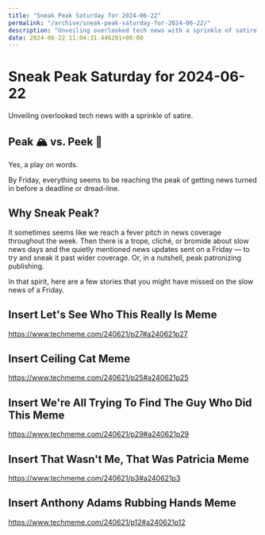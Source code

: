 ```yaml
---
title: "Sneak Peak Saturday for 2024-06-22"
permalink: "/archive/sneak-peak-saturday-for-2024-06-22/"
description: "Unveiling overlooked tech news with a sprinkle of satire - get the scoop on the latest in a snarky style."
date: 2024-06-22 11:04:31.446201+00:00
---
```


<h1 style="text-align: start">Sneak Peak Saturday for 2024-06-22</h1><p style="text-align: start">Unveiling overlooked tech news with a sprinkle of satire.</p><h2 style="text-align: start">Peak 🏔️ vs. Peek 👀</h2><p style="text-align: start">Yes, a play on words.</p><p style="text-align: start">By Friday, everything seems to be reaching the peak of getting news turned in before a deadline or dread-line.</p><h2 style="text-align: start">Why Sneak Peak?</h2><p style="text-align: start">It sometimes seems like we reach a fever pitch in news coverage throughout the week. Then there is a trope, cliché, or bromide about slow news days and the quietly mentioned news updates sent on a Friday — to try and sneak it past wider coverage. Or, in a nutshell, peak patronizing publishing.</p><p style="text-align: start">In that spirit, here are a few stories that you might have missed on the slow news of a Friday.</p><h2>Insert Let's See Who This Really Is Meme</h2><p><a target="_blank" rel="noopener noreferrer nofollow" href="https://www.techmeme.com/240621/p27#a240621p27">https://www.techmeme.com/240621/p27#a240621p27</a></p><h2>Insert Ceiling Cat Meme</h2><p><a target="_blank" rel="noopener noreferrer nofollow" href="https://www.techmeme.com/240621/p25#a240621p25">https://www.techmeme.com/240621/p25#a240621p25</a></p><h2>Insert We're All Trying To Find The Guy Who Did This Meme</h2><p><a target="_blank" rel="noopener noreferrer nofollow" href="https://www.techmeme.com/240621/p29#a240621p29">https://www.techmeme.com/240621/p29#a240621p29</a></p><h2>Insert That Wasn't Me, That Was Patricia Meme</h2><p><a target="_blank" rel="noopener noreferrer nofollow" href="https://www.techmeme.com/240621/p3#a240621p3">https://www.techmeme.com/240621/p3#a240621p3</a></p><h2>Insert Anthony Adams Rubbing Hands Meme</h2><p><a target="_blank" rel="noopener noreferrer nofollow" href="https://www.techmeme.com/240621/p12#a240621p12">https://www.techmeme.com/240621/p12#a240621p12</a></p><p></p><ol class="footnotes"></ol>